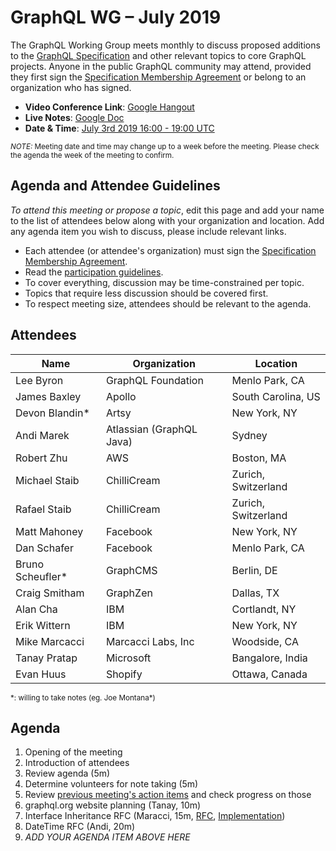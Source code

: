 # GraphQL WG – July 2019

The GraphQL Working Group meets monthly to discuss proposed additions to the
[GraphQL Specification](https://github.com/graphql/graphql-spec) and other
relevant topics to core GraphQL projects. Anyone in the public GraphQL
community may attend, provided they first sign the [Specification Membership Agreement](https://github.com/graphql/foundation) or belong to an organization who has signed.

- **Video Conference Link**: [Google Hangout](https://meet.google.com/kko-yzzc-aqk)
- **Live Notes**: [Google Doc](https://docs.google.com/document/d/1Q5l18IhpH3h3WAJDzCF62T5Sr2inAzJFgsnBg9Sg9ws/edit?usp=sharing)
- **Date & Time**: [July 3rd 2019 16:00 - 19:00 UTC](https://www.timeanddate.com/worldclock/meetingdetails.html?year=2019&month=7&day=3&hour=16&min=0&sec=0&p1=224&p2=179&p3=136&p4=37&p5=239&p6=101&p7=152)

<small>*NOTE:* Meeting date and time may change up to a week before the meeting.
Please check the agenda the week of the meeting to confirm.</small>


## Agenda and Attendee Guidelines

*To attend this meeting or propose a topic*, edit this page and add your name
to the list of attendees below along with your organization and location. Add any agenda item you wish to discuss, please include relevant links.

- Each attendee (or attendee's organization) must sign the [Specification Membership Agreement](https://github.com/graphql/foundation).
- Read the [participation guidelines](../README.md#participation-guidelines).
- To cover everything, discussion may be time-constrained per topic.
- Topics that require less discussion should be covered first.
- To respect meeting size, attendees should be relevant to the agenda.


## Attendees

Name                 | Organization       | Location
-------------------- | ------------------ | ----------------------
Lee Byron            | GraphQL Foundation | Menlo Park, CA
James Baxley         | Apollo             | South Carolina, US
Devon Blandin\*      | Artsy              | New York, NY
Andi Marek           | Atlassian (GraphQL Java) | Sydney
Robert Zhu           | AWS                | Boston, MA
Michael Staib        | ChilliCream        | Zurich, Switzerland
Rafael Staib         | ChilliCream        | Zurich, Switzerland
Matt Mahoney         | Facebook           | New York, NY
Dan Schafer          | Facebook           | Menlo Park, CA
Bruno Scheufler\*    | GraphCMS           | Berlin, DE
Craig Smitham        | GraphZen           | Dallas, TX
Alan Cha             | IBM                | Cortlandt, NY
Erik Wittern         | IBM                | New York, NY
Mike Marcacci        | Marcacci Labs, Inc | Woodside, CA
Tanay Pratap         | Microsoft          | Bangalore, India
Evan Huus            | Shopify            | Ottawa, Canada

<small>\*: willing to take notes (eg. Joe Montana\*)</small>


## Agenda

1. Opening of the meeting
1. Introduction of attendees
1. Review agenda (5m)
1. Determine volunteers for note taking (5m)
1. Review [previous meeting's action items](../notes/2019-06-06.md#action-items) and check progress on those
1. graphql.org website planning (Tanay, 10m)
1. Interface Inheritance RFC (Maracci, 15m, [RFC](https://github.com/graphql/graphql-spec/pull/373), [Implementation](https://github.com/graphql/graphql-js/pull/1218))
1. DateTime RFC (Andi, 20m)
1. *ADD YOUR AGENDA ITEM ABOVE HERE*
